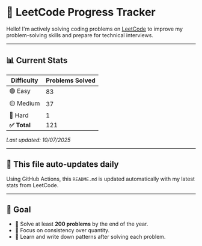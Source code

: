 # 🧠 LeetCode Progress Tracker

Hello! I'm actively solving coding problems on [LeetCode](https://leetcode.com/namansaini/) to improve my problem-solving skills and prepare for technical interviews.

---

## 📊 Current Stats

| Difficulty | Problems Solved |
|------------|------------------|
| 🟢 Easy     | 83               |
| 🟡 Medium   | 37               |
| 🔴 Hard     | 1               |
| **✅ Total**   | 121               |

_Last updated: <!--LAST_UPDATED-->10/07/2025_

---

## 🔁 This file auto-updates daily

Using GitHub Actions, this `README.md` is updated automatically with my latest stats from LeetCode.

---

## 🧩 Goal

- 🎯 Solve at least **200 problems** by the end of the year.
- 🧠 Focus on consistency over quantity.
- 📝 Learn and write down patterns after solving each problem.

